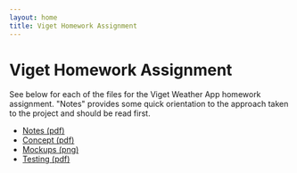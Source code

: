 ```yaml
---
layout: home
title: Viget Homework Assignment
---
```



Viget Homework Assignment
=========================

See below for each of the files for the Viget Weather App homework assignment. "Notes" provides some quick orientation to the approach taken to the project and should be read first. 

 * [Notes (pdf)](http://nhumphrey.com/temp/viget/notes_NHumphrey.pdf)
 * [Concept (pdf)](http://nhumphrey.com/temp/viget/W3-concept_NHumphrey.pdf)
 * [Mockups (png)](http://nhumphrey.com/temp/viget/mockups-med_NHumphrey.png)
 * [Testing (pdf)](http://nhumphrey.com/temp/viget/W3-Testing_NHumphrey.pdf)

